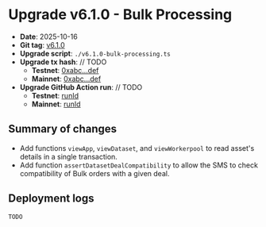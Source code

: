# Upgrade v6.1.0 - Bulk Processing

- **Date**: 2025-10-16
- **Git tag**: [v6.1.0](https://github.com/iExecBlockchainComputing/PoCo/releases/tag/v6.1.0)
- **Upgrade script**: `./v6.1.0-bulk-processing.ts`
- **Upgrade tx hash**: // TODO
    - **Testnet**: [0xabc...def](https://arbiscan.io/tx/<hash>)
    - **Mainnet**: [0xabc...def](https://arbiscan.io/tx/<hash>)
- **Upgrade GitHub Action run**: // TODO
    - **Testnet**: [runId](https://github.com/iExecBlockchainComputing/PoCo/actions/runs/<runId>)
    - **Mainnet**: [runId](https://github.com/iExecBlockchainComputing/PoCo/actions/runs/<runId>)

## Summary of changes

- Add functions `viewApp`, `viewDataset`, and `viewWorkerpool` to read asset's details in a single transaction.
- Add function `assertDatasetDealCompatibility` to allow the SMS to check compatibility of Bulk orders with a given deal.

## Deployment logs

```
TODO
```
